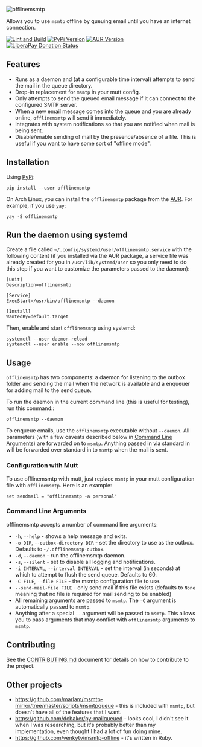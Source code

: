 ![offlinemsmtp](./logo/logo.png)

Allows you to use `msmtp` offline by queuing email until you have an internet
connection.

[![Lint and Build](https://github.com/sumnerevans/offlinemsmtp/actions/workflows/build.yaml/badge.svg)](https://github.com/sumnerevans/offlinemsmtp/actions/workflows/build.yaml)
[![PyPi Version](https://img.shields.io/pypi/v/offlinemsmtp?color=4DC71F&logo=python&logoColor=fff)](https://pypi.org/project/offlinemsmtp/)
[![AUR Version](https://img.shields.io/aur/version/offlinemsmtp?logo=linux&logoColor=fff)](https://aur.archlinux.org/packages/offlinemsmtp/)
[![LiberaPay Donation Status](https://img.shields.io/liberapay/receives/sumner.svg?logo=liberapay)](https://liberapay.com/sumner/donate)

## Features

* Runs as a daemon and (at a configurable time interval) attempts to send the
  mail in the queue directory.
* Drop-in replacement for `msmtp` in your mutt config.
* Only attempts to send the queued email message if it can connect to the
  configured SMTP server.
* When a new email message comes into the queue and you are already online,
  `offlinemsmtp` will send it immediately.
* Integrates with system notifications so that you are notified when mail is
  being sent.
* Disable/enable sending of mail by the presence/absence of a file. This is
  useful if you want to have some sort of "offline mode".

## Installation

Using [PyPi](https://pypi.org/project/offlinemsmtp/):

    pip install --user offlinemsmtp

On Arch Linux, you can install the `offlinemsmtp` package from the
[AUR](https://aur.archlinux.org/packages/offlinemsmtp/). For example, if you use
`yay`:

    yay -S offlinemsmtp

## Run the daemon using systemd

Create a file called ``~/.config/systemd/user/offlinemsmtp.service`` with the
following content (if you installed via the AUR package, a service file was
already created for you in ``/usr/lib/systemd/user`` so you only need to do this
step if you want to customize the parameters passed to the daemon):

    [Unit]
    Description=offlinemsmtp

    [Service]
    ExecStart=/usr/bin/offlinemsmtp --daemon

    [Install]
    WantedBy=default.target

Then, enable and start `offlinemsmtp` using systemd:

    systemctl --user daemon-reload
    systemctl --user enable --now offlinemsmtp

## Usage

`offlinemsmtp` has two components: a daemon for listening to the outbox folder
and sending the mail when the network is available and a enqueuer for adding
mail to the send queue.

To run the daemon in the current command line (this is useful for testing), run
this command::

    offlinemsmtp --daemon

To enqueue emails, use the `offlinemsmtp` executable without `--daemon`. All
parameters (with a few caveats described below in [Command Line
Arguments](#command-line-arguments)) are forwarded on to `msmtp`. Anything
passed in via standard in will be forwarded over standard in to `msmtp` when the
mail is sent.

### Configuration with Mutt

To use offlinemsmtp with mutt, just replace `msmtp` in your mutt configuration
file with `offlinemsmtp`. Here is an example:

    set sendmail = "offlinemsmtp -a personal"

### Command Line Arguments

offlinemsmtp accepts a number of command line arguments:

- `-h`, `--help` - shows a help message and exits.
- `-o DIR`, `--outbox-directory DIR` - set the directory to use as the outbox.
  Defaults to `~/.offlinemsmtp-outbox`.
- `-d`, `--daemon` - run the offlinemsmtp daemon.
- `-s`, `--silent` - set to disable all logging and notifications.
- `-i INTERVAL`, `--interval INTERVAL` - set the interval (in seconds) at which
  to attempt to flush the send queue. Defaults to 60.
- `-C FILE`, `--file FILE` - the msmtp configuration file to use.
- `--send-mail-file FILE` - only send mail if this file exists (defaults to
  `None` meaning that no file is required for mail sending to be enabled)
- All remaining arguments are passed to `msmtp`. The `-C` argument is
  automatically passed to `msmtp`.
- Anything after a special `--` argument will be passed to `msmtp`. This allows
  you to pass arguments that may conflict with `offlinemsmtp` arguments to
  `msmtp`.

## Contributing

See the [CONTRIBUTING.md](./CONTRIBUTING.md) document for details on how to
contribute to the project.

## Other projects

- https://github.com/marlam/msmtp-mirror/tree/master/scripts/msmtpqueue - this
  is included with `msmtp`, but doesn't have all of the features that I want.
- https://github.com/dcbaker/py-mailqueued - looks cool, I didn't see it when I
  was researching, but it's probably better than my implementation, even thought
  I had a lot of fun doing mine.
- https://github.com/venkytv/msmtp-offline - it's written in Ruby.
